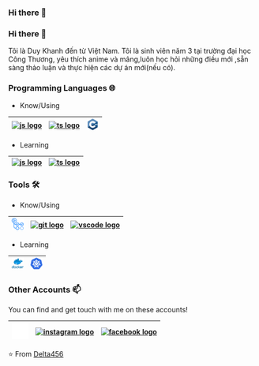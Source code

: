 ### Hi there 👋

<!--
**NguyenDuyKhanh03/NguyenDuyKhanh03** is a ✨ _special_ ✨ repository because its `README.md` (this file) appears on your GitHub profile.

Here are some ideas to get you started:

- 🔭 I’m currently working on ...
- 🌱 I’m currently learning ...
- 👯 I’m looking to collaborate on ...
- 🤔 I’m looking for help with ...
- 💬 Ask me about ...
- 📫 How to reach me: ...
- 😄 Pronouns: ...
- ⚡ Fun fact: ...
-->
### Hi there 👋

Tôi là Duy Khanh đến từ Việt Nam. Tôi là sinh viên năm 3 tại trường đại học Công Thương, yêu thích anime và mâng,luôn học hỏi những điều mới ,sẵn sàng thảo luận và thực hiện các dự án mới(nếu có).



### Programming Languages 🌐

- Know/Using

| [<img src="https://kotlinlang.org/docs/images/kotlin-logo.png" alt="js logo" width="35" >](https://kotlinlang.org/)  | [<img src="https://seeklogo.com/images/C/c-sharp-c-logo-02F17714BA-seeklogo.com.png" alt="ts logo" width="24">](https://learn.microsoft.com/en-us/dotnet/csharp/tour-of-csharp/tutorials/)  | [<img src="https://raw.githubusercontent.com/github/explore/80688e429a7d4ef2fca1e82350fe8e3517d3494d/topics/cpp/cpp.png" alt="cpp logo" width="24">](https://isocpp.org/)  |  
|---|---|---|

- Learning

| [<img src="https://cdn-icons-png.flaticon.com/128/919/919854.png" alt="js logo" width="24" >](https://www.programiz.com/java-programming/) | [<img src="https://cdn-icons-png.flaticon.com/128/6132/6132221.png" alt="ts logo" width="24">](https://learn.microsoft.com/en-us/dotnet/csharp/tour-of-csharp/tutorials/) |
|--------------------------------------------------------------------------------------------------------------------------------------------|----------------------------------------------------------------------------------------------------------------------------------------------------------------------------------------------------|

### Tools 🛠️

- Know/Using

| [<img src="https://raw.githubusercontent.com/Delta456/Delta456/master/img/actions.png" alt="actions logo" width="24">](https://github.com/features/actions) | [<img src="https://raw.githubusercontent.com/Delta456/Delta456/master/img/git.png" alt="git logo" width="24">](https://git-scm.com/) | [<img src="https://raw.githubusercontent.com/Delta456/Delta456/master/img/vscode.png" alt="vscode logo" width="24">](https://code.visualstudio.com/) | 
|---|---|---|

- Learning

| [<img src="https://raw.githubusercontent.com/github/explore/80688e429a7d4ef2fca1e82350fe8e3517d3494d/topics/docker/docker.png" alt="docker logo" width="24">](https://www.docker.com/) |[<img src="https://raw.githubusercontent.com/github/explore/80688e429a7d4ef2fca1e82350fe8e3517d3494d/topics/kubernetes/kubernetes.png" alt="kubernetes logo" width="24">](https://kubernetes.io/) | 
|---|---|

### Other Accounts 📫

You can find and get touch with me on these accounts!

| [<img src="https://raw.githubusercontent.com/Delta456/Delta456/master/img/github.png" alt="github logo" width="34">](https://github.com/NguyenDuyKhanh03) | [<img src="https://cdn-icons-png.flaticon.com/128/3955/3955024.png" alt="instagram logo" width="34">](https://www.instagram.com/duykhanhz112233/) | [<img src="https://cdn-icons-png.flaticon.com/128/5968/5968764.png" alt="facebook logo" width="34">](https://www.facebook.com/duykhanhz112233) |
|---|---------------------------------------------------------------------------------------------------------------------------------------------------|------------------------------------------------------------------------------------------------------------------------------------------------|

⭐️ From [Delta456](https://github.com/Delta456)
